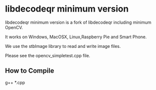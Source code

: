 # libdecodeqr minimum version

libdecodeqr minimum version is a fork of libdecodeqr including minimum OpenCV.

It works on Windows, MacOSX, Linux,Raspberry Pie and Smart Phone.

We use the stbImage library to read and write image files.

Please see the opencv_simpletest.cpp file. 

## How to Compile 
g++ *.cpp

